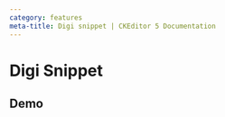 ```yaml
---
category: features
meta-title: Digi snippet | CKEditor 5 Documentation
---
```


# Digi Snippet

## Demo